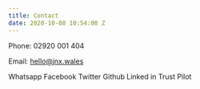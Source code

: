 ```yaml
---
title: Contact
date: 2020-10-08 10:54:00 Z
---
```


Phone:
02920 001 404

Email:
hello@jnx.wales

Whatsapp
Facebook
Twitter
Github
Linked in
Trust Pilot